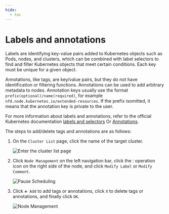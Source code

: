 ```yaml
---
hide:
  - toc
---
```


# Labels and annotations

Labels are identifying key-value pairs added to Kubernetes objects such as Pods, nodes, and clusters, which can be combined with label selectors to find and filter Kubernetes objects that meet certain conditions. Each key must be unique for a given object.

Annotations, like tags, are key/value pairs, but they do not have identification or filtering functions. Annotations can be used to add arbitrary metadata to nodes. Annotation keys usually use the format `prefix(optional)/name(required)`, for example `nfd.node.kubernetes.io/extended-resources`. If the prefix is ​​omitted, it means that the annotation key is private to the user.

For more information about labels and annotations, refer to the official Kubernetes documentation [labels and selectors](https://kubernetes.io/docs/concepts/overview/working-with-objects/labels/) Or [Annotations](https://kubernetes.io/docs/concepts/overview/working-with-objects/annotations/).

The steps to add/delete tags and annotations are as follows:

1. On the `Cluster List` page, click the name of the target cluster.

    ![Enter the cluster list page](../../images/schedule01.png)

2. Click `Node Management` on the left navigation bar, click the `ⵗ` operation icon on the right side of the node, and click `Modify Label` or `Modify Comment`.

    ![Pause Scheduling](../../images/labels01.png)

3. Click `➕ Add` to add tags or annotations, click `X` to delete tags or annotations, and finally click `OK`.

    ![Node Management](../../images/labels02.png)